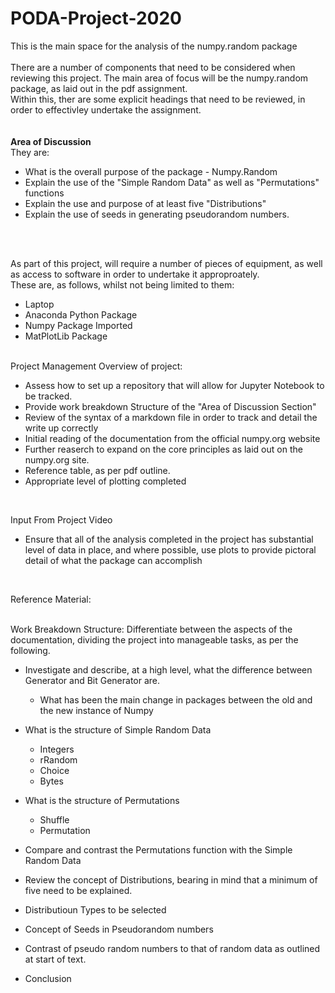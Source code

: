 # PODA-Project-2020
This is the main space for the analysis of the numpy.random package  
<br>
There are a number of components that need to be considered when reviewing this project. 
The main area of focus will be the numpy.random package, as laid out in the pdf assignment.   
Within this, ther are some explicit headings that need to be reviewed, in order to effectivley undertake the assignment.   
<br>  
**Area of Discussion**  
They are: 

- What is the overall purpose of the package - Numpy.Random
- Explain the use of the "Simple Random Data" as well as "Permutations" functions
- Explain the use and purpose of at least five "Distributions" 
- Explain the use of seeds in generating pseudorandom numbers.  

<br>  
<br>  

As part of this project, will require a number of pieces of equipment,  as well as access to software in order to undertake it approproately.     
These are, as follows, whilst not being limited to them:  

 - Laptop 
 - Anaconda Python Package
 - Numpy Package Imported
 - MatPlotLib Package
  
<br>  
Project Management  Overview of project:  

<br>   

- Assess how to set up a repository that will allow for Jupyter Notebook to be tracked.
- Provide work breakdown Structure of the "Area of Discussion Section"
- Review of the syntax of a markdown file in order to track and detail the write up correctly
- Initial reading of the documentation from the official numpy.org website
- Further reaserch to expand on the core principles as laid out on the numpy.org site.
- Reference table, as per pdf outline.
- Appropriate level of plotting completed


<br>  

Input From Project Video  

- Ensure that all of the analysis completed in the project has substantial level of data in place, and where possible, use plots to provide pictoral detail of what the package can accomplish  


<br>  

Reference Material:  

<br>  
Work Breakdown Structure:  
Differentiate between the aspects of the documentation, dividing the project into manageable tasks, as per the following.  

- Investigate and describe, at a high level, what the difference between Generator and Bit Generator are.
    - What has been the main change in packages between the old and the new instance of Numpy  
- What is the structure of Simple Random Data  
    - Integers
    - rRandom
    - Choice
    - Bytes
- What is the structure of Permutations
    - Shuffle
    - Permutation
- Compare and contrast the Permutations function with the Simple Random Data  
- Review the concept of Distributions, bearing in mind that a minimum of five need to be explained.  
- Distributioun Types to be selected  
- Concept of Seeds in Pseudorandom numbers  
- Contrast of pseudo random numbers to that of random data as outlined at start of text.   

- Conclusion  